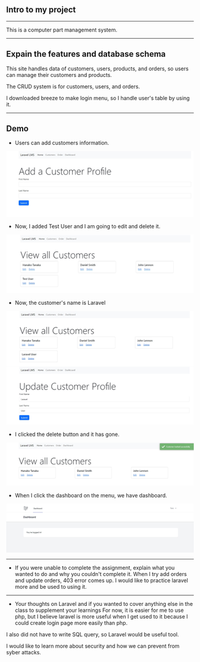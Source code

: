 ## Intro to my project

---

This is a computer part management system. 

---

## Expain the features and database schema

This site handles data of customers, users, products, and orders, so users can manage their customers and products.

The CRUD system is for customers, users, and orders. 

I downloaded breeze to make login menu, so I handle user's table by using it.

---

## Demo

- Users can add customers information.
<img src="/public/img/AddCustomer.jpg">

- Now, I added Test User and I am going to edit and delete it.
<img src="/public/img/AddedCustomer.jpg" alt="AddedCustomer">

- Now, the customer's name is Laravel
<img src="/public/img/UpdatedCustomer.jpg">
<img src="/public/img/updateScreen.jpg">

- I clicked the delete button and it has gone.
<img src="/public/img/DeletedCustomer.jpg">

-  When I click the dashboard on the menu, we have dashboard.
<img src="/public/img/dashboard.jpg">

---

- If you were unable to complete the assignment, explain what you wanted to do and why you couldn't complete it. 
When I try add orders and update orders, 403 error comes up. I  would like to practice laravel more and be used to using it.

---

- Your thoughts on Laravel and if you wanted to cover anything else in the class to supplement your learnings
For now, it is easier for me to use php, but I believe laravel is more useful when I get used to it because I could create login page more easily than php.

I also did not have to write SQL query, so Laravel would be useful tool.

I would like to learn more about security and how we can prevent from syber attacks.
